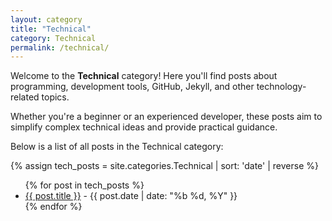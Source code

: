 ```yaml
---
layout: category
title: "Technical"
category: Technical
permalink: /technical/
---
```


Welcome to the **Technical** category! Here you'll find posts about programming, development tools, GitHub, Jekyll, and other technology-related topics.  

Whether you're a beginner or an experienced developer, these posts aim to simplify complex technical ideas and provide practical guidance.

Below is a list of all posts in the Technical category:

{% assign tech_posts = site.categories.Technical | sort: 'date' | reverse %}
<ul>
  {% for post in tech_posts %}
    <li><a href="{{ post.url | relative_url }}">{{ post.title }}</a> - {{ post.date | date: "%b %d, %Y" }}</li>
  {% endfor %}
</ul>
